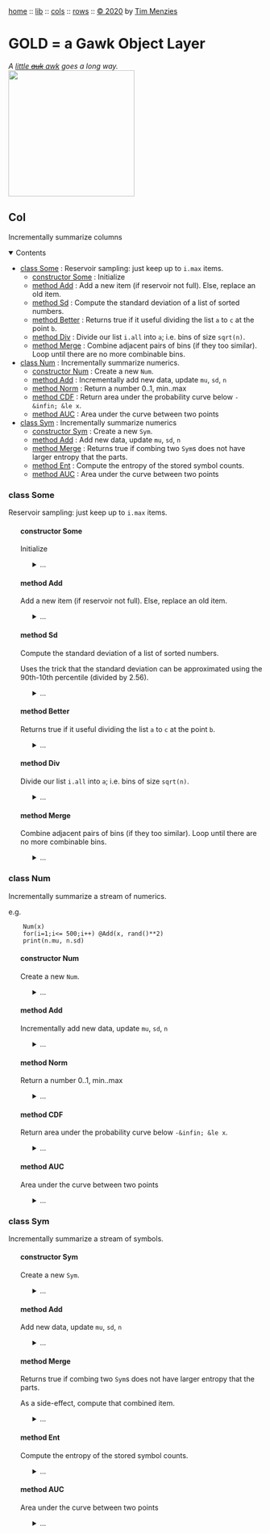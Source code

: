 <a name=top>&nbsp;<p>
<a href="https://github.com/timm/gold/blob/master/README.md#top">home</a> ::
<a href="https://github.com/timm/gold/blob/master/src/lib/README.md#top">lib</a> ::
<a href="https://github.com/timm/gold/blob/master/src/cols/README.md#top">cols</a> ::
<a href="https://github.com/timm/gold/blob/master/src/rows/README.md#top">rows</a> ::
<a href="http://github.com/timm/gold/blob/master/LICENSE.md#top">&copy;&nbsp;2020</a>&nbsp;by&nbsp;<a href="http://menzies.us">Tim&nbsp;Menzies</a>
<h1> GOLD = a Gawk Object Layer</h1>
<em>A <a href="https://en.wikipedia.org/wiki/Little_auk">little <strike>auk</strike> awk</a>  goes a long way.</em><br>
<img width=250 src="https://raw.githubusercontent.com/timm/gold/master/etc/img/auk.png">

## Col
Incrementally summarize columns

<details open><summary>Contents</summary>

- [class Some](#class-some) : Reservoir sampling: just keep up to `i.max` items.
  - [constructor Some](#constructor-some) : Initialize
  - [method Add](#method-add) : Add a new item (if reservoir not full). Else, replace an old item.
  - [method Sd](#method-sd) : Compute the standard deviation of a list of sorted numbers.
  - [method Better](#method-better) : Returns true if it useful dividing the list `a` to `c` at the point  `b`.  
  - [method Div](#method-div) : Divide our list `i.all` into `a`; i.e. bins of size `sqrt(n)`. 
  - [method Merge](#method-merge) : Combine adjacent pairs of bins (if they too similar). Loop until there are no more combinable  bins.
- [class Num](#class-num) : Incrementally summarize numerics.
  - [constructor Num](#constructor-num) : Create a new `Num`.
  - [method Add](#method-add) : Incrementally add new data, update `mu`, `sd`, `n`   
  - [method Norm](#method-norm) : Return a number 0..1, min..max
  - [method CDF](#method-cdf) : Return area under the probability curve below `-&infin; &le x`.
  - [method AUC](#method-auc) : Area under the curve between two points
- [class Sym](#class-sym) : Incrementally summarize numerics
  - [constructor Sym](#constructor-sym) : Create a new `Sym`.
  - [method Add](#method-add) : Add new data, update `mu`, `sd`, `n`    
  - [method Merge](#method-merge) : Returns true if  combing two `Sym`s does not have larger entropy that the parts.
  - [method Ent](#method-ent) : Compute the entropy of the stored symbol counts.
  - [method AUC](#method-auc) : Area under the curve between two points

</details>


### class Some
Reservoir sampling: just keep up to `i.max` items.

<ul>

#### constructor Some
Initialize

<ul><details><summary>...</summary>

```awk
function Some(i, post,txt) { 
  i.is="Some"; i.sorted=0; 
  i.Size = 0.5
  i.Small = 4
  i.Epsilon = 0.01
  i.pos = pos
  i.txt = txt
  has(i,"all"); i.n=0; i.max=256 }
```
</details></ul>

#### method Add
Add a new item (if reservoir not full). Else, replace an old item.

<ul><details><summary>...</summary>

```awk
@include "/../lib/list" # get "any"

function _Add((i,x) {
  if (x=="?") return x
  if (length(i.all) < i.max)     return i.all[1+length(i.all)]=x
  if (rand()        < i.max/i.n) return i.all[     any(i.all)]=x }
```
</details></ul>


#### method Sd
Compute the standard deviation of a list of sorted numbers.

Uses the trick that the standard deviation can be approximated using the 90th-10th percentile (divided by 2.56).

<ul><details><summary>...</summary>

```awk
function _Sd(i,lo,hi,   p10,p90) {
  if(!sorted) i.sorted=asort(i.all)
  p10 = int(0.5 + (hi - lo)*.1)
  p90 = int(0.5 + (hi - lo)*.9)
  return (i.all[p90] - i.all[p10])/2.56 }
```
</details></ul>


#### method Better
Returns true if it useful dividing the list `a` to `c` at the point  `b`.  

<ul><details><summary>...</summary>

```awk
function _Better(i,a,b,c,     sd0,sd1,sd2,sd12,n1,n2) {
  n1   = b-a
  n2   = c-b-1
  sd0  = _Sd(i,a,c)
  sd1  = _Sd(i,a,b)
  sd2  = _Sd(i,b+1,c)
  sd12 = n1/(n1+n2) * sd1 + n2/(n1+n2) * sd2
  return sd0 - sd12 > i.Epsilon }
```
</details></ul>


#### method Div
Divide our list `i.all` into `a`; i.e. bins of size `sqrt(n)`. 

<ul><details><summary>...</summary>

```awk

function _Div(i,a,    n0,n1,lo,hi,bins,b) {
  if(!sorted) i.sorted=asort(i.all)
  l = length(i.all)
  m = l^i.Size
  while(m < i.Small &&  m < l/2) m *= 1.2
  b4 = alls = as = 1
  a[as].lo = a[as].hi = 1
  while(++alls <= l) {
    if(alls - b4 > m) 
      if(i.all[alls] != i.all[alls-1]) 
        b4 = a[++as].lo = a[as].hi = alls 
    a[as].hi = alls }}
```
</details></ul>

#### method Merge
Combine adjacent pairs of bins (if they too similar). Loop until there are no more combinable  bins.

<ul><details><summary>...</summary>

```awk
function _Merge(i,a,c,    amax,as,b,bs) {
  amax = length(a)
  as = bs = 1
  b[bs].lo = a[as].lo
  b[bs].hi = a[as].hi
  while(as <= amax) {
    if(as < amax && _Better(i, a[as].lo, a[as].hi, a[as+1].hi)) {
      b[bs].hi = a[as+1].hi
      as++
    } else {
      bs++
      b[bs].lo = a[as].lo
      b[bs].hi = a[as].hi
    }
    as++ }
  return bs<as ? _Merge(i,b,c) : copy(b,c) }
```
</details></ul>

</ul>

### class Num
Incrementally summarize a stream of numerics.

e.g.

        Num(x)
        for(i=1;i<= 500;i++) @Add(x, rand()**2)
        print(n.mu, n.sd)

<ul>

#### constructor  Num
Create a new `Num`.

<ul><details><summary>...</summary>

```awk
function Num(i,pos,txt) {
  i.is ="Num"
  i.txt= txt
  i.pos= pos
  if (txt ~ /</) i.w = -1
  if (txt ~ />/) i.w =  1
  i.lo=  10^32
  i.hi= -10^32
  i.n= i.sd = i.mu = i.md = 0 }
```
</details></ul>

#### method Add
Incrementally add new data, update `mu`, `sd`, `n`   

<ul><details><summary>...</summary>

```awk
function _Add(i,x,   i)  { 
  if (x=="?") return x
  if(x>i.hi) i.hi=x
  if(x<i.lo) i.lo=x
  i.n++
  d     = x - i.mu
  i.mu += d / i.n
  i.m2 += d * (x - i.mu) 
  i.sd  = (i.n<2 ?0: (i.m2<0 ?0: (i.m2/(i.n - 1))^0.5)) }
```
</details></ul>

#### method Norm
Return a number 0..1, min..max

<ul><details><summary>...</summary>

```awk
function _Norm(i,x) { return (x - i.lo) / (i.hi - i.lo) }
```
</details></ul>

#### method CDF
Return area under the probability curve below `-&infin; &le x`.

<ul><details><summary>...</summary>

```awk
function _CDF(i,x)      { 
  x=(x-i.mu)/i.sd; return 1/(1 + 2.71828^(-0.07056*x^3 - 1.5976*x)) }
```
</details></ul>

#### method AUC
Area under the curve between two points

<ul><details><summary>...</summary>

```awk
function _AUC(i,x,y) {return (x>y)? _AUC(i,y,x): _CDF(i,y) - _CDF(i,x)}
```
</details></ul> </ul>

### class Sym
Incrementally summarize a stream of symbols.

<ul>

#### constructor Sym
Create a new `Sym`.

<ul><details><summary>...</summary>

```awk
function Sym(i, pos,txt) { 
  i.is = "Sym"
  i.Epsilon = 0.01
  i.txt= txt
  i.pos= pos
  i.n  = i.most = 0
  i.mode =""
  has(i,"seen") }
```
</details></ul>
  
#### method Add
Add new data, update `mu`, `sd`, `n`    

<ul><details><summary>...</summary>

```awk
function _Add(i,x,  tmp) {
  if (x == "?") return v
  i.n++
  tmp = ++i.seen[x]
  if (tmp > i.most) { i.most = tmp; i.mode = x }}
```
</details></ul>

#### method Merge
Returns true if  combing two `Sym`s does not have larger entropy that the parts.

As a side-effect, compute that combined item.

<ul><details><summary>...</summary>

```awk
function _Merge(i,j,k) {
  Num(k,i.pos,i.txt)
  k.n = i.n + j.n
  for(x in i.seen) k.seen[x] += i.seen[x]
  for(x in j.seen) k.seen[x] += j.seen[x]
  for(x in k.seen) 
    if (k.seen[x] > k.most) { k.most = k.seen[x]; k.mode=x }
  e1  = _Ent(i);  n1  = i.n
  e2  = _Ent(j);  n2  = j.n
  e12 = _Ent(k);  n12 = k.n
  return e12 - (n1/n12 * e1 + n2/n12*e2) <= i.Epsilon }
```
</details></ul>

#### method Ent
Compute the entropy of the stored symbol counts.

<ul><details><summary>...</summary>

```awk
function _Ent(i, e, p) {
  for(x in i.seen[x])
    if (i.seen[x]>0) {
      p  = i.seen[x]/i.n
      e -= p*log(p)/log(2) }
  return e }
```
</details></ul>



#### method AUC
Area under the curve between two points

<ul><details><summary>...</summary>

```awk
function _AUC(i,x) { return i.seen[x]/i.n }
```
</details></ul></ul>
